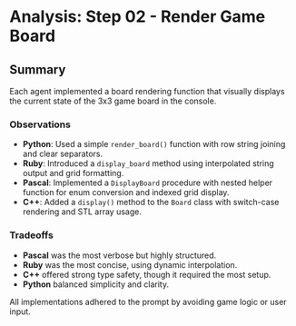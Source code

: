 # Analysis: Step 02 - Render Game Board

## Summary
Each agent implemented a board rendering function that visually displays the current state of the 3x3 game board in the console.

### Observations

- **Python**: Used a simple `render_board()` function with row string joining and clear separators.
- **Ruby**: Introduced a `display_board` method using interpolated string output and grid formatting.
- **Pascal**: Implemented a `DisplayBoard` procedure with nested helper function for enum conversion and indexed grid display.
- **C++**: Added a `display()` method to the `Board` class with switch-case rendering and STL array usage.

### Tradeoffs

- **Pascal** was the most verbose but highly structured.
- **Ruby** was the most concise, using dynamic interpolation.
- **C++** offered strong type safety, though it required the most setup.
- **Python** balanced simplicity and clarity.

All implementations adhered to the prompt by avoiding game logic or user input.
